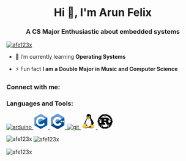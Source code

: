 <!-- # About me

  Ladies and gentlemen, esteemed readers, and fellow enthusiasts of the digital and analog domains, I extend my most sincere salutations and a warm welcome to this comprehensive and elaborate introduction. I am Arun Felix, a name that resonates not only in the physical world but also in the vast expanses of the digital realm, where my presence is denoted by the alphanumeric amalgamation "AFE123x," a moniker that proudly represents both my Discord and GitHub identities. As I embark on my academic journey, I am a third-year student with a dual academic pursuit that straddles the realms of intellect and artistry. My chosen path includes a double major in Computer Science and Music, a decision that has not only broadened my intellectual horizons but also deepened my understanding of the multifaceted world in which we live. These fields have become integral to my identity, and I am eager to explore their synergies and intersections further. Music, in particular, occupies a significant place in my heart and soul. I find profound joy and fulfillment as a dedicated bassoon player, and the sonorous tones of this majestic instrument have the power to evoke emotions and transport both the performer and the audience to ethereal realms. Pursuing musical excellence has been a lifelong endeavor, and I am continually awed by the expressive potential of the bassoon. Away from academia and music, I harbor a deep fondness for the automotive universe. My vehicular companion of choice is the illustrious Ford Escape, a vehicle that melds aesthetics, innovative technology, and reliable performance into a harmonious whole. My driving experiences have been elevated to a new level of enjoyment, and I unabashedly declare myself an "Escape enjoyer" who relishes every moment behind the wheel.

  In the digital landscape, I have carved a niche as a "GroupMe troller," where I engage in light-hearted banter and camaraderie with like-minded individuals. My wit and humor have found a platform in online communities, where I strive to inject levity and amusement into the digital discourse, fostering connections and bonds through communication. Furthermore, I possess a distinctive skill set that sets me apart: I am a pilot. The exhilaration of navigating the boundless skies, defying gravity's constraints, and witnessing the world from a bird's-eye view is an experience that has shaped my sense of adventure and exploration. The mastery of aviation principles and the responsibilities of being a pilot are both challenging and gratifying aspects of my life's journey. In the realm of technology, I proudly identify as an "Arch Linux user." This minimalist and highly customizable distribution has captured my technological heart, aligning seamlessly with my penchant for fine-tuning and configuring my digital environment to exact specifications. The elegance of Arch Linux lies in its unparalleled control and adaptability, offering a canvas upon which I can paint my digital aspirations. In sum, I am Arun Felix, a third-year student pursuing a dual major in Computer Science and Music, a fervent bassoon player, an ardent admirer of the Ford Escape, a jovial "Groupme troller," a skilled pilot, and a staunch advocate for the usage of Arch Linux. As I continue my journey through the labyrinthine corridors of life, I eagerly anticipate engaging in profound discussions, forging connections, and embarking on new adventures with the remarkable individuals I encounter. I extend my gratitude for allowing me to share this multifaceted self-introduction with you, and I am equally enthusiastic about learning more about each of you in return. -->


<h1 align="center">Hi 👋, I'm Arun Felix</h1>
<h3 align="center">A CS Major Enthusiastic about embedded systems</h3>

<p align="left"> <a href="https://github.com/ryo-ma/github-profile-trophy"><img src="https://github-profile-trophy.vercel.app/?username=afe123x" alt="afe123x" /></a> </p>

- 🌱 I’m currently learning **Operating Systems**

- ⚡ Fun fact **I am a Double Major in Music and Computer Science**

<h3 align="left">Connect with me:</h3>
<p align="left">
</p>

<h3 align="left">Languages and Tools:</h3>
<p align="left"> <a href="https://www.arduino.cc/" target="_blank" rel="noreferrer"> <img src="https://cdn.worldvectorlogo.com/logos/arduino-1.svg" alt="arduino" width="40" height="40"/> </a> <a href="https://www.cprogramming.com/" target="_blank" rel="noreferrer"> <img src="https://raw.githubusercontent.com/devicons/devicon/master/icons/c/c-original.svg" alt="c" width="40" height="40"/> </a> <a href="https://www.w3schools.com/cpp/" target="_blank" rel="noreferrer"> <img src="https://raw.githubusercontent.com/devicons/devicon/master/icons/cplusplus/cplusplus-original.svg" alt="cplusplus" width="40" height="40"/> </a> <a href="https://git-scm.com/" target="_blank" rel="noreferrer"> <img src="https://www.vectorlogo.zone/logos/git-scm/git-scm-icon.svg" alt="git" width="40" height="40"/> </a> <a href="https://www.linux.org/" target="_blank" rel="noreferrer"> <img src="https://raw.githubusercontent.com/devicons/devicon/master/icons/linux/linux-original.svg" alt="linux" width="40" height="40"/> </a> <a href="https://www.rust-lang.org" target="_blank" rel="noreferrer"> <img src="https://raw.githubusercontent.com/devicons/devicon/master/icons/rust/rust-plain.svg" alt="rust" width="40" height="40"/> </a> </p>

<p><img align="left" src="https://github-readme-stats.vercel.app/api/top-langs?username=afe123x&show_icons=true&locale=en&layout=compact" alt="afe123x" /></p>

<p>&nbsp;<img align="center" src="https://github-readme-stats.vercel.app/api?username=afe123x&show_icons=true&locale=en" alt="afe123x" /></p>

<p><img align="center" src="https://github-readme-streak-stats.herokuapp.com/?user=afe123x&" alt="afe123x" /></p>

